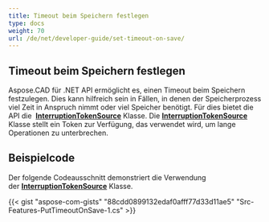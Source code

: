 ```yaml
---
title: Timeout beim Speichern festlegen
type: docs
weight: 70
url: /de/net/developer-guide/set-timeout-on-save/
---
```


## **Timeout beim Speichern festlegen**

Aspose.CAD für .NET API ermöglicht es, einen Timeout beim Speichern festzulegen. Dies kann hilfreich sein in Fällen, in denen der Speicherprozess viel Zeit in Anspruch nimmt oder viel Speicher benötigt. Für dies bietet die API die  [**InterruptionTokenSource**](https://reference.aspose.com/cad/net/aspose.cad/interruptiontokensource) Klasse. Die [**InterruptionTokenSource**](https://reference.aspose.com/cad/net/aspose.cad/interruptiontokensource) Klasse stellt ein Token zur Verfügung, das verwendet wird, um lange Operationen zu unterbrechen.

## Beispielcode

Der folgende Codeausschnitt demonstriert die Verwendung der [**InterruptionTokenSource**](https://reference.aspose.com/cad/net/aspose.cad/interruptiontokensource) Klasse.

{{< gist "aspose-com-gists" "88cdd0899132edaf0afff77d33d11ae5" "Src-Features-PutTimeoutOnSave-1.cs" >}}
